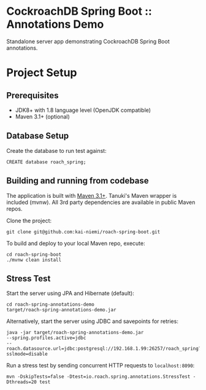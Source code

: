 # CockroachDB Spring Boot :: Annotations Demo

Standalone server app demonstrating CockroachDB Spring Boot annotations.
   
# Project Setup

## Prerequisites

- JDK8+ with 1.8 language level (OpenJDK compatible)
- Maven 3.1+ (optional)

## Database Setup

Create the database to run test against:

    CREATE database roach_spring;
    
## Building and running from codebase

The application is built with [Maven 3.1+](https://maven.apache.org/download.cgi).
Tanuki's Maven wrapper is included (mvnw). All 3rd party dependencies are available in public Maven repos.

Clone the project:

    git clone git@github.com:kai-niemi/roach-spring-boot.git

To build and deploy to your local Maven repo, execute:
                                                            
    cd roach-spring-boot
    ./mvnw clean install

## Stress Test

Start the server using JPA and Hibernate (default):    
    
    cd roach-spring-annotations-demo
    target/roach-spring-annotations-demo.jar

Alternatively, start the server using JDBC and savepoints for retries:

    java -jar target/roach-spring-annotations-demo.jar 
    --spring.profiles.active=jdbc 
    --roach.datasource.url=jdbc:postgresql://192.168.1.99:26257/roach_spring?sslmode=disable    

Run a stress test by sending concurrent HTTP requests to `localhost:8090`:

    mvn -DskipTests=false -Dtest=io.roach.spring.annotations.StressTest -Dthreads=20 test
 
